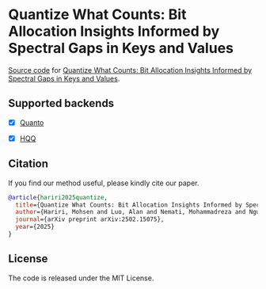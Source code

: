 # Quantize What Counts: Bit Allocation Insights Informed by Spectral Gaps in Keys and Values

[Source code](https://github.com/mohsenhariri/kvq) for [Quantize What Counts: Bit Allocation Insights Informed by Spectral Gaps in Keys and Values](https://arxiv.org/abs/2502.15075).


## Supported backends

- [x] [Quanto](https://github.com/huggingface/optimum-quanto)
- [X] [HQQ](https://mobiusml.github.io/hqq_blog/)



## Citation

If you find our method useful, please kindly cite our paper.

```bibtex
@article{hariri2025quantize,
  title={Quantize What Counts: Bit Allocation Insights Informed by Spectral Gaps in Keys and Values},
  author={Hariri, Mohsen and Luo, Alan and Nemati, Mohammadreza and Nguyen, Lam and Zhong, Shaochen and Wang, Qifan and Hu, Xia and Han, Xiaotian and Chaudhary, Vipin},
  journal={arXiv preprint arXiv:2502.15075},
  year={2025}
}
```

## License
The code is released under the MIT License.


